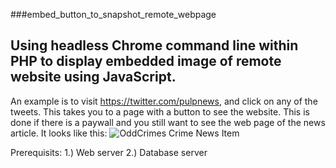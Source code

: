 ###embed_button_to_snapshot_remote_webpage
## Using headless Chrome command line within PHP to display embedded image of remote website using JavaScript.

An example is to visit https://twitter.com/pulpnews, and click on any of the tweets. This takes you to a page with a button to see the website. This is done if there is a paywall and you still want to see the web page of the news article. It looks like this: ![OddCrimes Crime News Item](https://oddcrimes.com/o/images/paywall_buster.jpg)


Prerequisits:
1.) Web server
2.) Database server
